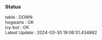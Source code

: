 ### Status


table : DOWN  
hogwarts : OK  
icy-bot : OK  
Latest Update : 2024-03-30 19:06:51.434862
